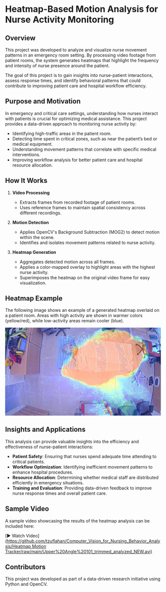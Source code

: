 # Heatmap-Based Motion Analysis for Nurse Activity Monitoring  

## Overview  

This project was developed to analyze and visualize nurse movement patterns in an emergency room setting. By processing video footage from patient rooms, the system generates heatmaps that highlight the frequency and intensity of nurse presence around the patient.  

The goal of this project is to gain insights into nurse-patient interactions, assess response times, and identify behavioral patterns that could contribute to improving patient care and hospital workflow efficiency.  

## Purpose and Motivation  

In emergency and critical care settings, understanding how nurses interact with patients is crucial for optimizing medical assistance. This project provides a data-driven approach to monitoring nurse activity by:  

- Identifying high-traffic areas in the patient room.  
- Detecting time spent in critical zones, such as near the patient’s bed or medical equipment.  
- Understanding movement patterns that correlate with specific medical interventions.  
- Improving workflow analysis for better patient care and hospital resource allocation.  

## How It Works  

1. **Video Processing**  
   - Extracts frames from recorded footage of patient rooms.  
   - Uses reference frames to maintain spatial consistency across different recordings.  

2. **Motion Detection**  
   - Applies OpenCV's Background Subtraction (MOG2) to detect motion within the scene.  
   - Identifies and isolates movement patterns related to nurse activity.  

3. **Heatmap Generation**  
   - Aggregates detected motion across all frames.  
   - Applies a color-mapped overlay to highlight areas with the highest nurse activity.  
   - Superimposes the heatmap on the original video frame for easy visualization.  

## Heatmap Example  

The following image shows an example of a generated heatmap overlaid on a patient room. Areas with high activity are shown in warmer colors (yellow/red), while low-activity areas remain cooler (blue).  

![Heatmap Example](heatmap.jpg)  

## Insights and Applications  

This analysis can provide valuable insights into the efficiency and effectiveness of nurse-patient interactions:  

- **Patient Safety**: Ensuring that nurses spend adequate time attending to critical patients.  
- **Workflow Optimization**: Identifying inefficient movement patterns to enhance hospital procedures.  
- **Resource Allocation**: Determining whether medical staff are distributed efficiently in emergency situations.  
- **Training and Evaluation**: Providing data-driven feedback to improve nurse response times and overall patient care.  

## Sample Video  

A sample video showcasing the results of the heatmap analysis can be included here:  

[▶ Watch Video][(https://github.com/tzuflahan/Computer_Vision_for_Nursing_Behavior_Analysis/Heatmap Motion Tracker/raw/main/Upper%20Angle%20101_trimmed_analyzed_NEW.avi)](https://github.com/user-attachments/assets/2d0ecf2e-b836-4796-a880-03cefde00129)
## Contributors  

This project was developed as part of a data-driven research initiative using Python and OpenCV. 
